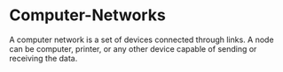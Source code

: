 # Computer-Networks
A computer network is a set of devices connected through links. A node can be computer, printer, or any other device capable of sending or receiving the data.
